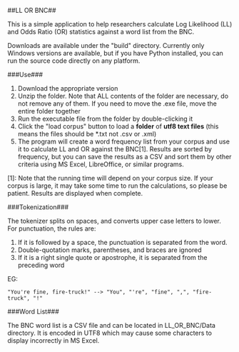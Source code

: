 ##LL OR BNC##

This is a simple application to help researchers calculate Log Likelihood (LL) and Odds Ratio (OR) statistics against a word list from the BNC.

Downloads are available under the "build" directory. Currently only Windows versions are available, but if you have Python installed, you can run the source code directly on any platform.

###Use###

1. Download the appropriate version
2. Unzip the folder. Note that ALL contents of the folder are necessary, do not remove any of them. If you need to move the .exe file, move the entire folder together
3. Run the executable file from the folder by double-clicking it
4. Click the "load corpus" button to load a **folder** of **utf8 text files** (this means the files should be *.txt not .csv or .xml)
5. The program will create a word frequency list from your corpus and use it to calculate LL and OR against the BNC[1]. Results are sorted by frequency, but you can save the results as a CSV and sort them by other criteria using MS Excel, LibreOffice, or similar programs.

[1]: Note that the running time will depend on your corpus size. If your corpus is large, it may take some time to run the calculations, so please be patient. Results are displayed when complete.

###Tokenization###

The tokenizer splits on spaces, and converts upper case letters to lower. For punctuation, the rules are:

1. If it is followed by a space, the punctuation is separated from the word.
2. Double-quotation marks, parentheses, and braces are ignored
3. If it is a right single quote or apostrophe, it is separated from the preceding word

EG:

    "You're fine, fire-truck!" --> "You", "'re", "fine", ",", "fire-truck", "!"

###Word List###

The BNC word list is a CSV file and can be located in LL_OR_BNC/Data directory. It is encoded in UTF8 which may cause some characters to display incorrectly in MS Excel.
